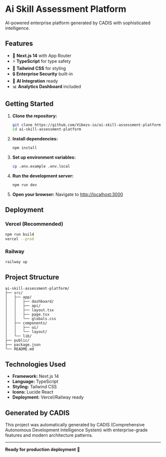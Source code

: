 # Ai Skill Assessment Platform

AI-powered enterprise platform generated by CADIS with sophisticated intelligence.

## Features

- 🚀 **Next.js 14** with App Router
- ⚡ **TypeScript** for type safety
- 🎨 **Tailwind CSS** for styling
- 🔒 **Enterprise Security** built-in
- 🤖 **AI Integration** ready
- 📊 **Analytics Dashboard** included

## Getting Started

1. **Clone the repository:**
   ```bash
   git clone https://github.com/Vibezs-io/ai-skill-assessment-platform.git
   cd ai-skill-assessment-platform
   ```

2. **Install dependencies:**
   ```bash
   npm install
   ```

3. **Set up environment variables:**
   ```bash
   cp .env.example .env.local
   ```

4. **Run the development server:**
   ```bash
   npm run dev
   ```

5. **Open your browser:**
   Navigate to [http://localhost:3000](http://localhost:3000)

## Deployment

### Vercel (Recommended)
```bash
npm run build
vercel --prod
```

### Railway
```bash
railway up
```

## Project Structure

```
ai-skill-assessment-platform/
├── src/
│   ├── app/
│   │   ├── dashboard/
│   │   ├── api/
│   │   ├── layout.tsx
│   │   ├── page.tsx
│   │   └── globals.css
│   ├── components/
│   │   ├── ui/
│   │   └── layout/
│   └── lib/
├── public/
├── package.json
└── README.md
```

## Technologies Used

- **Framework:** Next.js 14
- **Language:** TypeScript
- **Styling:** Tailwind CSS
- **Icons:** Lucide React
- **Deployment:** Vercel/Railway ready

## Generated by CADIS

This project was automatically generated by CADIS (Comprehensive Autonomous Development Intelligence System) with enterprise-grade features and modern architecture patterns.

---

**Ready for production deployment** 🚀
